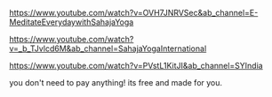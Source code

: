 https://www.youtube.com/watch?v=OVH7JNRVSec&ab_channel=E-MeditateEverydaywithSahajaYoga

https://www.youtube.com/watch?v=_b_TJvlcd6M&ab_channel=SahajaYogaInternational

https://www.youtube.com/watch?v=PVstL1KitJI&ab_channel=SYIndia

you don't need to pay anything! its free and made for you.

